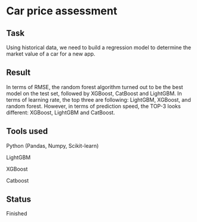 # Car price assessment

## Task

Using historical data, we need to build a regression model to determine the market value of a car for a new app.


## Result

In terms of RMSE, the random forest algorithm turned out to be the best model on the test set, followed by XGBoost, CatBoost and LightGBM.
In terms of learning rate, the top three are following: LightGBM, XGBoost, and random forest. 
However, in terms of prediction speed, the TOP-3 looks different: XGBoost, LightGBM and CatBoost.


## Tools used

Python (Pandas, Numpy, Scikit-learn)

LightGBM

XGBoost

Catboost


## Status

Finished
